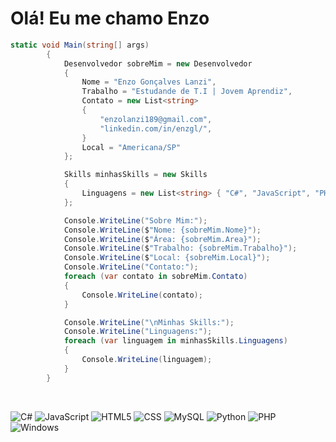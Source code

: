 # Olá! Eu  me chamo Enzo
 
```c#
static void Main(string[] args)
        {
            Desenvolvedor sobreMim = new Desenvolvedor
            {
                Nome = "Enzo Gonçalves Lanzi",
                Trabalho = "Estudande de T.I | Jovem Aprendiz",
                Contato = new List<string>
                {
                    "enzolanzi189@gmail.com",
                    "linkedin.com/in/enzgl/",
                }
                Local = "Americana/SP"
            };

            Skills minhasSkills = new Skills
            {
                Linguagens = new List<string> { "C#", "JavaScript", "PHP", "Python", "HTML", "Css" "SQL"},
            };

            Console.WriteLine("Sobre Mim:");
            Console.WriteLine($"Nome: {sobreMim.Nome}");
            Console.WriteLine($"Área: {sobreMim.Area}");
            Console.WriteLine($"Trabalho: {sobreMim.Trabalho}");
            Console.WriteLine($"Local: {sobreMim.Local}");
            Console.WriteLine("Contato:");
            foreach (var contato in sobreMim.Contato)
            {
                Console.WriteLine(contato);
            }

            Console.WriteLine("\nMinhas Skills:");
            Console.WriteLine("Linguagens:");
            foreach (var linguagem in minhasSkills.Linguagens)
            {
                Console.WriteLine(linguagem);
            }
        }
```
<br>
<div style="display: inline-block;">

![C#](https://img.shields.io/badge/-C%23-333333?style=flat&logo=C%2B%2B&logoColor=00599C)
![JavaScript](https://img.shields.io/badge/-JavaScript-333333?style=flat&logo=javascript)
![HTML5](https://img.shields.io/badge/-HTML5-333333?style=flat&logo=HTML5)
![CSS](https://img.shields.io/badge/-CSS-333333?style=flat&logo=CSS3&logoColor=1572B6)
![MySQL](https://img.shields.io/badge/-MySQL-333333?style=flat&logo=mysql)
![Python](https://img.shields.io/badge/-Python-333333?style=flat&logo=python)
![PHP](https://img.shields.io/badge/PHP-333333?style=flat&logo=php)
![Windows](https://img.shields.io/badge/Windows-333333?style=flat&logo=Windows&logoColor=00599C)

</div>